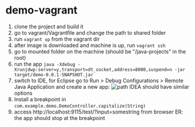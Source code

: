 # demo-vagrant
1. clone the project and build it
2. go to vagrant/Vagrantfile and change the path to shared folder
3. run `vagrant up` from the vagrant dir
4. after image is downloaded and machine is up, run `vagrant ssh`
5. go to mounted folder on the machine (should be "/java-projects" in the root)
6. run the app `java -Xdebug -Xrunjdwp:server=y,transport=dt_socket,address=8000,suspend=n -jar target/demo-0.0.1-SNAPSHOT.jar`
7. switch to IDE, for Eclipse go to 
   Run > Debug Configurations > Remote Java Application and create a new app:
   ![path](https://www.dropbox.com/s/26rpwhexfr80dwc/Screen%20Shot%202017-10-10%20at%2001.15.48.png?raw=true "Screenshot")
   IDEA should have similar options
8. Install a breakpoint in `com.example.demo.DemoController.capitalize(String)`
9. access http://localhost:9115/test/?input=somestring from browser
ER: the app should stop at the breakpoint
